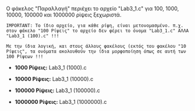 Ο φάκελος "Παραλλαγή" περιέχει το αρχείο "Lab3_1.c" για 100, 1000, 10000, 100000 και 1000000 ρίψεις ξεχωριστά.

`IMPORTANT: Το ίδιο αρχείο, για κάθε ρίψη, είναι μετονομασμένο. π.χ. στον φάκελο "100 Ρίψεις" το αρχείο δεν φέρει το όνομα "Lab3_1.c" ΑΛΛΑ "Lab3_1 (100).c" !!!`

`Με την ίδια λογική, και στους άλλους φακέλους (εκτός του φακέλου "10 Ρίψεις", τα ονόματα ακολουθούν την ίδια μορφοποίηση όπως σε αυτή των 100 Ρίψεων !!!`

* **1000 Ρίψεις:** Lab3_1 (1000).c

* **10000 Ρίψεις:** Lab3_1 (10000).c

* **100000 Ρίψεις:** Lab3_1 (100000).c

* **1000000 Ρίψεις:** Lab3_1 (1000000).c

